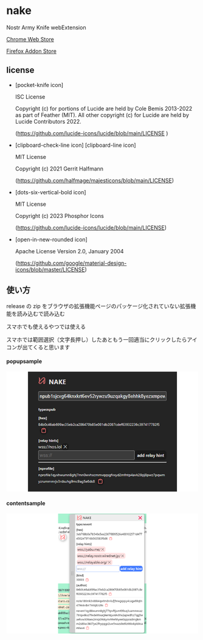 # nake

Nostr Army Knife webExtension

[Chrome Web Store](https://chromewebstore.google.com/detail/nake/pckmdjknadbfalfohabbccmffoohlamk)

[Firefox Addon Store](https://addons.mozilla.org/ja/firefox/addon/nake/)

## license

- [pocket-knife icon]

  ISC License

  Copyright (c) for portions of Lucide are held by Cole Bemis 2013-2022 as part of Feather (MIT). All other copyright (c) for Lucide are held by Lucide Contributors 2022.

  (https://github.com/lucide-icons/lucide/blob/main/LICENSE )

- [clipboard-check-line icon] [clipboard-line icon]

  MIT License

  Copyright (c) 2021 Gerrit Halfmann

  (https://github.com/halfmage/majesticons/blob/main/LICENSE)

- [dots-six-vertical-bold icon]

  MIT License

  Copyright (c) 2023 Phosphor Icons

  (https://github.com/lucide-icons/lucide/blob/main/LICENSE)

- [open-in-new-rounded icon]

  Apache License Version 2.0, January 2004

  (https://github.com/google/material-design-icons/blob/master/LICENSE)

## 使い方

release の zip をブラウザの拡張機能ページのパッケージ化されていない拡張機能を読み込むで読み込む

スマホでも使えるやつでは使える

スマホでは範囲選択（文字長押し）したあともう一回適当にクリックしたらアイコンが出てくると思います

#### popupsample

![popupsample](popupsample640x400.png)

#### contentsample

![contentsample](contentsample640x400.png)

